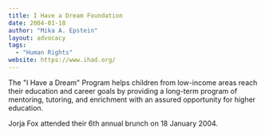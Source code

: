 ```yaml
---
title: I Have a Dream Foundation
date: 2004-01-18
author: "Mika A. Epstein"
layout: advocacy
tags:
  - "Human Rights"
website: https://www.ihad.org/
---
```


The "I Have a Dream" Program helps children from low-income areas reach their education and career goals by providing a long-term program of mentoring, tutoring, and enrichment with an assured opportunity for higher education.

Jorja Fox attended their 6th annual brunch on 18 January 2004.
